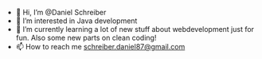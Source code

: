 - 👋 Hi, I’m @Daniel Schreiber
- 👀 I’m interested in Java development 
- 🌱 I’m currently learning a lot of new stuff about webdevelopment just for fun. Also some new parts on clean coding!
- 📫 How to reach me schreiber.daniel87@gmail.com

<!---
schreibd/schreibd is a ✨ special ✨ repository because its `README.md` (this file) appears on your GitHub profile.
You can click the Preview link to take a look at your changes.
--->
